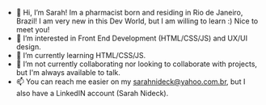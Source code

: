 - 👋 Hi, I’m Sarah! Im a pharmacist born and residing in Rio de Janeiro, Brazil! I am very new in this Dev World, but I am willing to learn :) Nice to meet you!
- 👀 I’m interested in Front End Development (HTML/CSS/JS) and UX/UI design.
- 🌱 I’m currently learning HTML/CSS/JS.
- 💞️ I’m not currently collaborating nor looking to collaborate with projects, but I'm always available to talk.
- 📫 You can reach me easier on my sarahnideck@yahoo.com.br, but I also have a LinkedIN account (Sarah Nideck).

<!---
sarahnideck/sarahnideck is a ✨ special ✨ repository because its `README.md` (this file) appears on your GitHub profile.
You can click the Preview link to take a look at your changes.
--->

